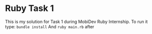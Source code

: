 # Ruby Task 1
This is my solution for Task 1 during MobiDev Ruby Internship.
To run it type: `bundle install`
And `ruby main.rb` after
